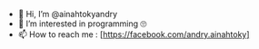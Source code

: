 - 👋 Hi, I’m @ainahtokyandry
- 👀 I’m interested in programming 🙄
- 📫 How to reach me : [https://facebook.com/andry.ainahtoky]
